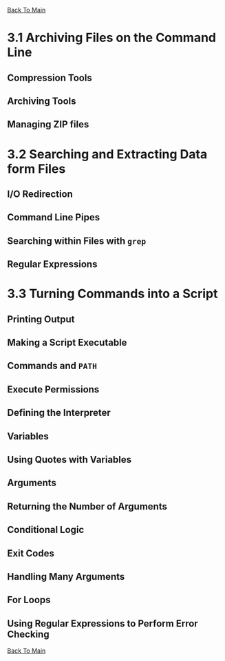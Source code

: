 [Back To Main](/README.md)

# 3.1 Archiving Files on the Command Line

## Compression Tools

## Archiving Tools

## Managing ZIP files

# 3.2 Searching and Extracting Data form Files

## I/O Redirection

## Command Line Pipes

## Searching within Files with `grep`

## Regular Expressions

# 3.3 Turning Commands into a Script

## Printing Output

## Making a Script Executable 

## Commands and `PATH`

## Execute Permissions

## Defining the Interpreter

## Variables

## Using Quotes with Variables

## Arguments

## Returning the Number of Arguments

## Conditional Logic

## Exit Codes

## Handling Many Arguments

## For Loops

## Using Regular Expressions to Perform Error Checking

[Back To Main](/README.md)
